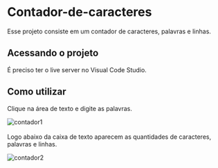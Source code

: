 # Contador-de-caracteres
Esse projeto consiste em um contador de caracteres, palavras e linhas.

## Acessando o projeto
É preciso ter o live server no Visual Code Studio.

## Como utilizar

Clique na área de texto e digite as palavras.

![contador1](https://user-images.githubusercontent.com/55770954/190877281-bcc011e2-0921-403a-83c6-a94967c58e23.png)
<br/><br/>
Logo abaixo da caixa de texto aparecem as quantidades de caracteres, palavras e linhas.

![contador2](https://user-images.githubusercontent.com/55770954/190877279-01bdad4b-4dd6-4c44-a2a3-b6e2db1fbe7e.png)
